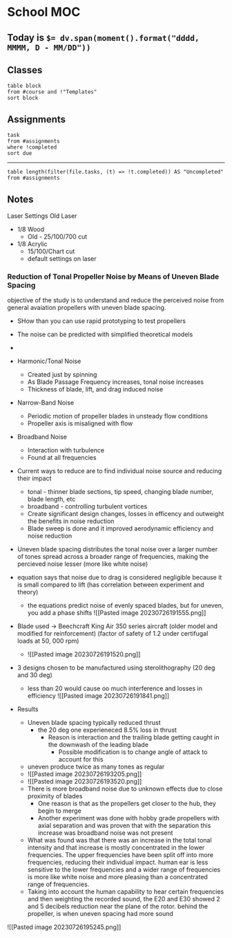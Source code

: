 # School MOC

## Today is `$= dv.span(moment().format("dddd, MMMM, D - MM/DD"))`

## Classes

```dataview
table block
from #course and !"Templates"
sort block
```

## Assignments
```dataview
task
from #assignments
where !completed
sort due
```
---
```dataview
table length(filter(file.tasks, (t) => !t.completed)) AS "Uncompleted"
from #assignments

```

## Notes

Laser Settings
Old Laser
- 1/8 Wood
	- Old - 25/100/700 cut
- 1/8 Acrylic
	- 15/100/Chart cut
	- default settings on laser




### Reduction of Tonal Propeller Noise by Means of Uneven Blade Spacing
objective of the study is to understand and reduce the perceived noise from general avaiation propellers with uneven blade spacing.
- SHow than you can use rapid prototyping to test propellers
- The noise can be predicted with simplified theoretical models
- 

- Harmonic/Tonal Noise
	- Created just by spinning
	- As Blade Passage Frequency increases, tonal noise increases
	- Thickness of blade, lift, and drag induced noise
- Narrow-Band Noise
	- Periodic motion of propeller blades in unsteady flow conditions
	- Propeller axis is misaligned with flow
- Broadband Noise
	- Interaction with turbulence
	- Found at all frequencies

- Current ways to reduce are to find individual noise source and reducing their impact
	- tonal - thinner blade sections, tip speed, changing blade number, blade length, etc
	- broadband - controlling turbulent vortices
	- Create significant design changes, losses in efficency and outweight the benefits in noise reduction
	- Blade sweep is done and it improved aerodynamic efficiency and noise reduction

- Uneven blade spacing distributes the tonal noise over a larger number of tones spread across a broader range of frequencies, making the percieved noise lesser (more like white noise)
- equation says that noise due to drag is considered negligible because it is small compared to lift (has correlation between experiment and theory)
	- the equations predict noise of evenly spaced blades, but for uneven, you add a phase shifts
	![[Pasted image 20230726191555.png]]

- Blade used → Beechcraft King Air 350 series aircraft (older model and modified for reinforcement) (factor of safety of 1.2 under certifugal loads at 50, 000 rpm)
	- ![[Pasted image 20230726191520.png]]

- 3 designs chosen to be manufactured using sterolithography (20 deg and 30 deg)
	- less than 20 would cause oo much interference and losses in efficiency
![[Pasted image 20230726191841.png]]

- Results
	- Uneven blade spacing typically reduced thrust
		- the 20 deg one experieneced 8.5% loss in thrust
			- Reason is interaction and the trailing blade getting caught in the downwash of the leading blade
				- Possible modification is to change angle of attack to account for this
	- uneven produce twice as many tones as regular
	- ![[Pasted image 20230726193205.png]]
	- ![[Pasted image 20230726193520.png]]
	- There is more broadband noise due to unknown effects due to close proximity of blades
		- One reason is that as the propellers get closer to the hub, they begin to merge
		- Another experiment was done with hobby grade propellers with axial separation and was proven that with the separation this increase was broadband noise was not present
	- What was found was that there was an increase in the total tonal intensity and that increase is mostly concentrated in the lower frequencies. The upper frequencies have been split off into more frequencies, reducing their individual impact. human ear is less sensitive to the lower frequencies and a wider range of frequencies is more like white noise and more pleasing than a concentrated range of frequencies.
	- Taking into account the human capability to hear certain frequencies and then weighting the recorded sound, the E20 and E30 showed 2 and 5 decibels reduction near the plane of the rotor. behind the propeller, is when uneven spacing had more sound

![[Pasted image 20230726195245.png]]